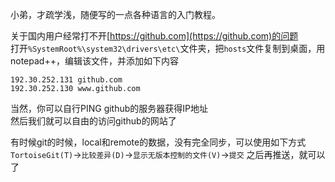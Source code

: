  小弟，才疏学浅，随便写的一点各种语言的入门教程。

 关于国内用户经常打不开[https://github.com](https://github.com)的问题              
 打开`%SystemRoot%\system32\drivers\etc\`文件夹，把`hosts`文件复制到桌面，用notepad++，编辑该文件，并添加如下内容
 ```text
192.30.252.131 github.com
192.30.252.130 www.github.com
```
当然，你可以自行PING  github的服务器获得IP地址          
然后我们就可以自由的访问github的网站了

有时候git的时候，local和remote的数据，没有完全同步，可以使用如下方式
`TortoiseGit(T)`->`比较差异(D)`->`显示无版本控制的文件(V)`->`提交`
之后再推送，就可以了